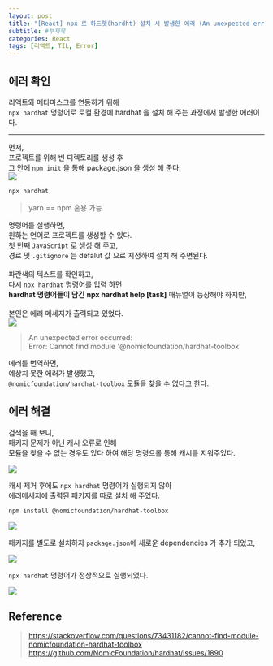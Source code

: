 ```yaml
---
layout: post
title: "[React] npx 로 하드햇(hardht) 설치 시 발생한 에러 (An unexpected error occurred Error)"
subtitle: #부제목
categories: React
tags: [리액트, TIL, Error]
---
```


## 에러 확인

리액트와 메타마스크를 연동하기 위해<br>
`npx hardhat` 명령어로 로컬 환경에 hardhat 을 설치 해 주는 과정에서 발생한 에러이다.<br>

---

먼저,<br>
프로젝트를 위해 빈 디렉토리를 생성 후<br>
그 안에 `npm init` 을 통해 package.json 을 생성 해 준다.<br>
![](https://img1.daumcdn.net/thumb/R1280x0/?scode=mtistory2&fname=https%3A%2F%2Fblog.kakaocdn.net%2Fdn%2FbS2UOH%2Fbtr8OVP4GIV%2FKBguBwTSwIe6uKAHQbVhG1%2Fimg.png)

```bash
npx hardhat
```

> yarn == npm 혼용 가능.

명령어를 실행하면,<br>
원하는 언어로 프로젝트를 생성할 수 있다.<br>
첫 번째 `JavaScript` 로 생성 해 주고,<br>
경로 및 `.gitignore` 는 defalut 값 으로 지정하여 설치 해 주면된다.<br>
<br>
파란색의 텍스트를 확인하고,<br>
다시 `npx hardhat` 명령어를 입력 하면<br>
**hardhat 명령어들이 담긴** **npx hardhat help [task]** 매뉴얼이 등장해야 하지만,<br>
<br>
본인은 에러 메세지가 출력되고 있었다.<br>
![](https://img1.daumcdn.net/thumb/R1280x0/?scode=mtistory2&fname=https%3A%2F%2Fblog.kakaocdn.net%2Fdn%2FJ98jy%2Fbtr8JprOc0d%2FaiosnhfEQ39VpolcYezq5k%2Fimg.png)

> An unexpected error occurred:<br>
> Error: Cannot find module '@nomicfoundation/hardhat-toolbox'

에러를 번역하면,<br>
예상치 못한 에러가 발생했고,<br>
`@nomicfoundation/hardhat-toolbox` 모듈을 찾을 수 없다고 한다.<br>

## 에러 해결

검색을 해 보니,<br>
패키지 문제가 아닌 캐시 오류로 인해<br>
모듈을 찾을 수 없는 경우도 있다 하여 해당 명령으롤 통해 캐시를 지워주었다.

![](https://img1.daumcdn.net/thumb/R1280x0/?scode=mtistory2&fname=https%3A%2F%2Fblog.kakaocdn.net%2Fdn%2FcVU2FO%2Fbtr8OW2HYP8%2FfKC0Ofl9smo82w4YgjilZ1%2Fimg.png)

캐시 제거 후에도 `npx hardhat` 명령어가 실행되지 않아<br>
에러메세지에 출력된 패키지를 따로 설치 해 주었다.

```bash
npm install @nomicfoundation/hardhat-toolbox
```

![](https://img1.daumcdn.net/thumb/R1280x0/?scode=mtistory2&fname=https%3A%2F%2Fblog.kakaocdn.net%2Fdn%2FUXqhr%2Fbtr8LNFrwDp%2F77LwNJKYqdd7KRHIFC8S61%2Fimg.png)

패키지를 별도로 설치하자 `package.json`에 새로운 dependencies 가 추가 되었고,

![](https://img1.daumcdn.net/thumb/R1280x0/?scode=mtistory2&fname=https%3A%2F%2Fblog.kakaocdn.net%2Fdn%2FHL19D%2Fbtr8LNZKLD0%2FLZccIBt8dKoDyAipZDYan1%2Fimg.png)

`npx hardhat` 명령어가 정상적으로 실행되었다.

![](https://img1.daumcdn.net/thumb/R1280x0/?scode=mtistory2&fname=https%3A%2F%2Fblog.kakaocdn.net%2Fdn%2FcV6KQc%2Fbtr8MqXq5pN%2F9kjneMI0xmS2zmHKbMckZ0%2Fimg.png)

## Reference

> <https://stackoverflow.com/questions/73431182/cannot-find-module-nomicfoundation-hardhat-toolbox><br><https://github.com/NomicFoundation/hardhat/issues/1890>
